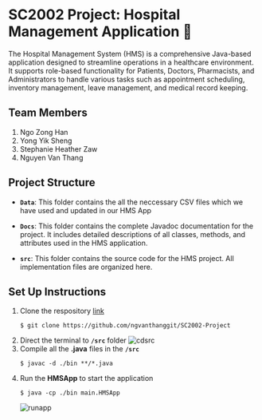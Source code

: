 # SC2002 Project: Hospital Management Application :hospital:
The Hospital Management System (HMS) is a comprehensive Java-based application designed to streamline operations in a healthcare environment. It supports role-based functionality for Patients, Doctors, Pharmacists, and Administrators to handle various tasks such as appointment scheduling, inventory management, leave management, and medical record keeping.

## Team Members
1. Ngo Zong Han
2. Yong Yik Sheng
3. Stephanie Heather Zaw
4. Nguyen Van Thang

## Project Structure  
- **`Data`**:
  This folder contains the all the neccessary CSV files which we have used and updated in our HMS App  

- **`Docs`**:
  This folder contains the complete Javadoc documentation for the project. It includes detailed descriptions of all classes, methods, and attributes used in the HMS application.
  
- **`src`**:
  This folder contains the source code for the HMS project. All implementation files are organized here.  

## Set Up Instructions
1. Clone the respository [link](https://github.com/ngvanthanggit/SC2002-Project)
   ```console
   $ git clone https://github.com/ngvanthanggit/SC2002-Project
   ```
2. Direct the terminal to **`/src`** folder
   ![cdsrc](https://github.com/user-attachments/assets/61ac3278-3d0e-4674-9321-d2f9288163cf)
3. Compile all the **.java** files in the **`/src`**
   ```console
   $ javac -d ./bin **/*.java
   ```
4. Run the **HMSApp** to start the application
   ```console
   $ java -cp ./bin main.HMSApp
   ```
   ![runapp](https://github.com/user-attachments/assets/d418faa7-7def-4376-b6be-13c2cb49c290)

